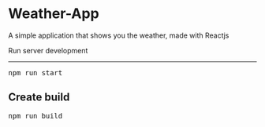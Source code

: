 # Weather-App

A simple application that shows you the weather, made with Reactjs

Run server development

---

<pre>npm run start</pre>

## Create build

<pre>npm run build</pre>
